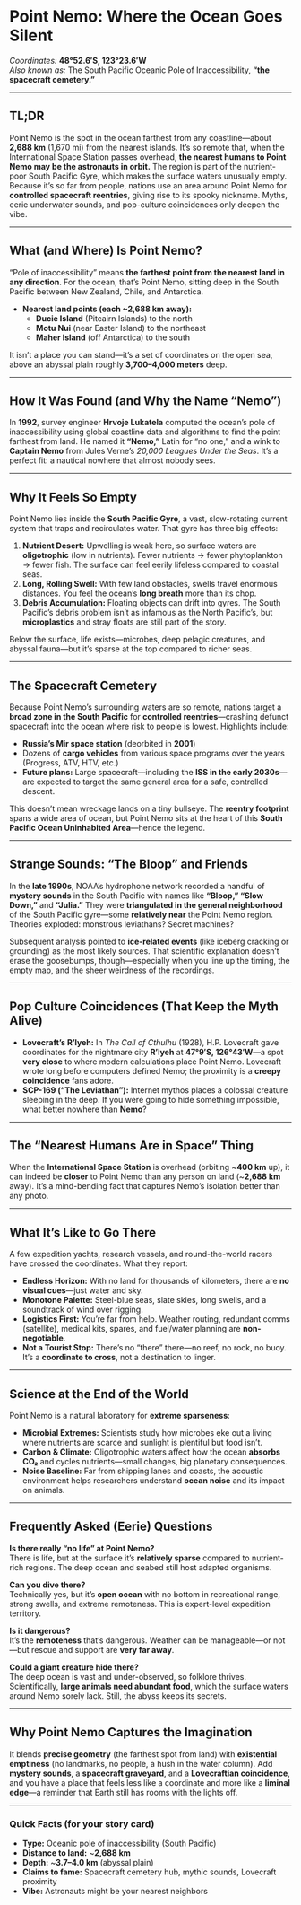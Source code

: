 # Point Nemo: Where the Ocean Goes Silent

*Coordinates:* **48°52.6′S, 123°23.6′W**  
*Also known as:* The South Pacific Oceanic Pole of Inaccessibility, **“the spacecraft cemetery.”**

---

## TL;DR
Point Nemo is the spot in the ocean farthest from any coastline—about **2,688 km** (1,670 mi) from the nearest islands. It’s so remote that, when the International Space Station passes overhead, **the nearest humans to Point Nemo may be the astronauts in orbit.** The region is part of the nutrient-poor South Pacific Gyre, which makes the surface waters unusually empty. Because it’s so far from people, nations use an area around Point Nemo for **controlled spacecraft reentries**, giving rise to its spooky nickname. Myths, eerie underwater sounds, and pop-culture coincidences only deepen the vibe.

---

## What (and Where) Is Point Nemo?

“Pole of inaccessibility” means **the farthest point from the nearest land in any direction**. For the ocean, that’s Point Nemo, sitting deep in the South Pacific between New Zealand, Chile, and Antarctica.

- **Nearest land points (each ~2,688 km away):**
  - **Ducie Island** (Pitcairn Islands) to the north
  - **Motu Nui** (near Easter Island) to the northeast  
  - **Maher Island** (off Antarctica) to the south

It isn’t a place you can stand—it’s a set of coordinates on the open sea, above an abyssal plain roughly **3,700–4,000 meters** deep.

---

## How It Was Found (and Why the Name “Nemo”)

In **1992**, survey engineer **Hrvoje Lukatela** computed the ocean’s pole of inaccessibility using global coastline data and algorithms to find the point farthest from land. He named it **“Nemo,”** Latin for “no one,” and a wink to **Captain Nemo** from Jules Verne’s *20,000 Leagues Under the Seas*. It’s a perfect fit: a nautical nowhere that almost nobody sees.

---

## Why It Feels So Empty

Point Nemo lies inside the **South Pacific Gyre**, a vast, slow-rotating current system that traps and recirculates water. That gyre has three big effects:

1. **Nutrient Desert:** Upwelling is weak here, so surface waters are **oligotrophic** (low in nutrients). Fewer nutrients → fewer phytoplankton → fewer fish. The surface can feel eerily lifeless compared to coastal seas.
2. **Long, Rolling Swell:** With few land obstacles, swells travel enormous distances. You feel the ocean’s **long breath** more than its chop.
3. **Debris Accumulation:** Floating objects can drift into gyres. The South Pacific’s debris problem isn’t as infamous as the North Pacific’s, but **microplastics** and stray floats are still part of the story.

Below the surface, life exists—microbes, deep pelagic creatures, and abyssal fauna—but it’s sparse at the top compared to richer seas.

---

## The Spacecraft Cemetery

Because Point Nemo’s surrounding waters are so remote, nations target a **broad zone in the South Pacific** for **controlled reentries**—crashing defunct spacecraft into the ocean where risk to people is lowest. Highlights include:

- **Russia’s Mir space station** (deorbited in **2001**)  
- Dozens of **cargo vehicles** from various space programs over the years (Progress, ATV, HTV, etc.)  
- **Future plans:** Large spacecraft—including the **ISS in the early 2030s**—are expected to target the same general area for a safe, controlled descent.

This doesn’t mean wreckage lands on a tiny bullseye. The **reentry footprint** spans a wide area of ocean, but Point Nemo sits at the heart of this **South Pacific Ocean Uninhabited Area**—hence the legend.

---

## Strange Sounds: “The Bloop” and Friends

In the **late 1990s**, NOAA’s hydrophone network recorded a handful of **mystery sounds** in the South Pacific with names like **“Bloop,” “Slow Down,”** and **“Julia.”** They were **triangulated in the general neighborhood** of the South Pacific gyre—some **relatively near** the Point Nemo region. Theories exploded: monstrous leviathans? Secret machines?

Subsequent analysis pointed to **ice-related events** (like iceberg cracking or grounding) as the most likely sources. That scientific explanation doesn’t erase the goosebumps, though—especially when you line up the timing, the empty map, and the sheer weirdness of the recordings.

---

## Pop Culture Coincidences (That Keep the Myth Alive)

- **Lovecraft’s R’lyeh:** In *The Call of Cthulhu* (1928), H.P. Lovecraft gave coordinates for the nightmare city **R’lyeh** at **47°9′S, 126°43′W**—a spot **very close** to where modern calculations place Point Nemo. Lovecraft wrote long before computers defined Nemo; the proximity is a **creepy coincidence** fans adore.
- **SCP-169 (“The Leviathan”):** Internet mythos places a colossal creature sleeping in the deep. If you were going to hide something impossible, what better nowhere than **Nemo**?

---

## The “Nearest Humans Are in Space” Thing

When the **International Space Station** is overhead (orbiting ~**400 km** up), it can indeed be **closer** to Point Nemo than any person on land (~**2,688 km** away). It’s a mind-bending fact that captures Nemo’s isolation better than any photo.

---

## What It’s Like to Go There

A few expedition yachts, research vessels, and round-the-world racers have crossed the coordinates. What they report:

- **Endless Horizon:** With no land for thousands of kilometers, there are **no visual cues**—just water and sky.
- **Monotone Palette:** Steel-blue seas, slate skies, long swells, and a soundtrack of wind over rigging.
- **Logistics First:** You’re far from help. Weather routing, redundant comms (satellite), medical kits, spares, and fuel/water planning are **non-negotiable**.
- **Not a Tourist Stop:** There’s no “there” there—no reef, no rock, no buoy. It’s a **coordinate to cross**, not a destination to linger.

---

## Science at the End of the World

Point Nemo is a natural laboratory for **extreme sparseness**:

- **Microbial Extremes:** Scientists study how microbes eke out a living where nutrients are scarce and sunlight is plentiful but food isn’t.
- **Carbon & Climate:** Oligotrophic waters affect how the ocean **absorbs CO₂** and cycles nutrients—small changes, big planetary consequences.
- **Noise Baseline:** Far from shipping lanes and coasts, the acoustic environment helps researchers understand **ocean noise** and its impact on animals.

---

## Frequently Asked (Eerie) Questions

**Is there really “no life” at Point Nemo?**  
There is life, but at the surface it’s **relatively sparse** compared to nutrient-rich regions. The deep ocean and seabed still host adapted organisms.

**Can you dive there?**  
Technically yes, but it’s **open ocean** with no bottom in recreational range, strong swells, and extreme remoteness. This is expert-level expedition territory.

**Is it dangerous?**  
It’s the **remoteness** that’s dangerous. Weather can be manageable—or not—but rescue and support are **very far away**.

**Could a giant creature hide there?**  
The deep ocean is vast and under-observed, so folklore thrives. Scientifically, **large animals need abundant food**, which the surface waters around Nemo sorely lack. Still, the abyss keeps its secrets.

---

## Why Point Nemo Captures the Imagination

It blends **precise geometry** (the farthest spot from land) with **existential emptiness** (no landmarks, no people, a hush in the water column). Add **mystery sounds**, a **spacecraft graveyard**, and a **Lovecraftian coincidence**, and you have a place that feels less like a coordinate and more like a **liminal edge**—a reminder that Earth still has rooms with the lights off.

---

### Quick Facts (for your story card)

- **Type:** Oceanic pole of inaccessibility (South Pacific)  
- **Distance to land:** ~**2,688 km**  
- **Depth:** ~**3.7–4.0 km** (abyssal plain)  
- **Claims to fame:** Spacecraft cemetery hub, mythic sounds, Lovecraft proximity  
- **Vibe:** Astronauts might be your nearest neighbors
